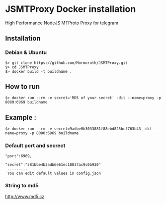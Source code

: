 # JSMTProxy Docker installation

High Performance NodeJS MTProto Proxy for telegram

## Installation
### Debian & Ubuntu
```
$> git clone https://github.com/Mormoroth/JSMTProxy.git
$> cd JSMTProxy
$> docker build -t buildname .
```
## How to run 
```
$> docker run --rm -e secret='MD5 of your secret' -dit --name=proxy -p 8080:6969 buildname
```
## Example :
```
$> docker run --rm -e secret=9adbe0b3033881f88ebd825bcf763b43 -dit --name=proxy -p 8080:6969 buildname
```
### Default port and secrect
```
"port":6969,

"secret":"581bbe4b3adb6e61ec18837ac9c0b930"
 ---------
 You can edit default values in config.json
 ````
 ### String to md5
 http://www.md5.cz
 
